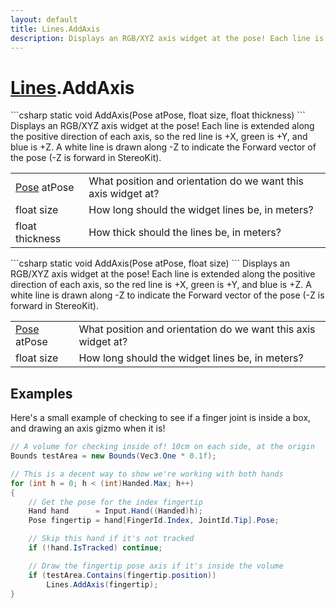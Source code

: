 ```yaml
---
layout: default
title: Lines.AddAxis
description: Displays an RGB/XYZ axis widget at the pose! Each line is extended along the positive direction of each axis, so the red line is +X, green is +Y, and blue is +Z. A white line is drawn along -Z to indicate the Forward vector of the pose (-Z is forward in StereoKit).
---
```

# [Lines]({{site.url}}/Pages/Reference/Lines.html).AddAxis

<div class='signature' markdown='1'>
```csharp
static void AddAxis(Pose atPose, float size, float thickness)
```
Displays an RGB/XYZ axis widget at the pose! Each line
is extended along the positive direction of each axis, so the red
line is +X, green is +Y, and blue is +Z. A white line is drawn
along -Z to indicate the Forward vector of the pose (-Z is
forward in StereoKit).
</div>

|  |  |
|--|--|
|[Pose]({{site.url}}/Pages/Reference/Pose.html) atPose|What position and orientation do we want             this axis widget at?|
|float size|How long should the widget lines be, in             meters?|
|float thickness|How thick should the lines be, in meters?|

<div class='signature' markdown='1'>
```csharp
static void AddAxis(Pose atPose, float size)
```
Displays an RGB/XYZ axis widget at the pose! Each line
is extended along the positive direction of each axis, so the red
line is +X, green is +Y, and blue is +Z. A white line is drawn
along -Z to indicate the Forward vector of the pose (-Z is
forward in StereoKit).
</div>

|  |  |
|--|--|
|[Pose]({{site.url}}/Pages/Reference/Pose.html) atPose|What position and orientation do we want             this axis widget at?|
|float size|How long should the widget lines be, in             meters?|





## Examples

Here's a small example of checking to see if a finger joint is inside
a box, and drawing an axis gizmo when it is!
```csharp
// A volume for checking inside of! 10cm on each side, at the origin
Bounds testArea = new Bounds(Vec3.One * 0.1f);

// This is a decent way to show we're working with both hands
for (int h = 0; h < (int)Handed.Max; h++)
{
	// Get the pose for the index fingertip
	Hand hand      = Input.Hand((Handed)h);
	Pose fingertip = hand[FingerId.Index, JointId.Tip].Pose;

	// Skip this hand if it's not tracked
	if (!hand.IsTracked) continue;

	// Draw the fingertip pose axis if it's inside the volume
	if (testArea.Contains(fingertip.position))
		Lines.AddAxis(fingertip);
}
```


